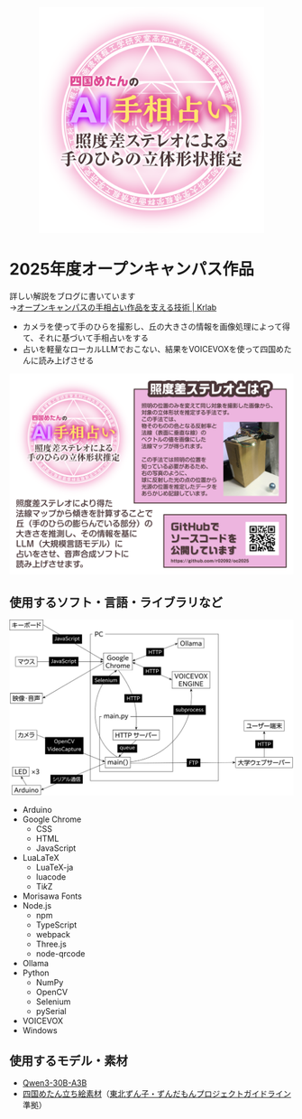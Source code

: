 <p align="center">
  <img src="https://raw.githubusercontent.com/r02092/oc2025/main/materials/logo.svg" width="400"/>
</p>

# 2025年度オープンキャンパス作品
詳しい解説をブログに書いています  
→[オープンキャンパスの手相占い作品を支える技術 | Krlab](https://krlab.kochi-tech.ac.jp/?p=1696)
- カメラを使って手のひらを撮影し、丘の大きさの情報を画像処理によって得て、それに基づいて手相占いをする
- 占いを軽量なローカルLLMでおこない、結果をVOICEVOXを使って四国めたんに読み上げさせる

![説明用文書](https://raw.githubusercontent.com/r02092/oc2025/main/materials/print-outline.svg)
## 使用するソフト・言語・ライブラリなど
![構成図](https://raw.githubusercontent.com/r02092/oc2025/main/materials/kosei.svg)
- Arduino
- Google Chrome
  - CSS
  - HTML
  - JavaScript
- LuaLaTeX
  - LuaTeX-ja
  - luacode
  - Ti*k*Z
- Morisawa Fonts
- Node.js
  - npm
  - TypeScript
  - webpack
  - Three.js
  - node-qrcode
- Ollama
- Python
  - NumPy
  - OpenCV
  - Selenium
  - pySerial
- VOICEVOX
- Windows
## 使用するモデル・素材
- [Qwen3-30B-A3B](https://huggingface.co/Qwen/Qwen3-30B-A3B)
- [四国めたん立ち絵素材](https://nico.ms/im10791276)（[東北ずん子・ずんだもんプロジェクトガイドライン](https://zunko.jp/guideline.html)準拠）